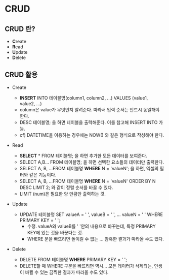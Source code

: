 # CRUD

## CRUD 란?
* **C**reate
* **R**ead
* **U**pdate
* **D**elete

## CRUD 활용
* Create
  - **INSERT** INTO 테이블명(column1, column2, ...) VALUES (value1, value2, ...)
  - column은 value가 무엇인지 알려준다. 따라서 입력 순서는 반드시 동일해야 한다.
  - DESC 테이블명; 을 하면 테이블을 출력해준다. 이를 참고해 INSERT INTO 가능.
  - cf) DATETIME을 이용하는 경우에는 NOW() 와 같은 형식으로 작성해야 한다.
  
* Read
  - **SELECT** * FROM 테이블명; 을 하면 추가한 모든 데이터를 보여준다.
  - SELECT A,B... FROM 테이블명; 을 하면 선택한 요소들의 데이터만 출력한다.
  - SELECT A, B, ...FROM 테이블명 **WHERE** N = 'valueN'; 을 하면, 엑셀의 필터와 같은 기능이다. 
  - SELECT A, B, ...FROM 테이블명 **WHERE** N = 'valueN' ORDER BY N DESC LIMIT 2; 와 같이 정렬 순서를 바꿀 수 있다. 
  - LIMIT (num)은 필요한 양 만큼만 출력하는 것. 
  
* Update
  - UPDATE 테이블명 SET valueA = ' ', valueB = ' ', ... valueN = ' ' WHERE PRIMARY KEY = ' ';
    - 수정. valueA와 valueB를 ' '안의 내용으로 바꾸는데, 특정 PRIMARY KEY에 있는 것을 바꾼다는 것.
    - WHERE 문을 빠뜨리면 돌이킬 수 없는 ...  참혹한 결과가 따라올 수도 있다.
    
* Delete
  - DELETE FROM 테이블명 **WHERE** PRIMARY KEY = ' ';
  - DELETE할 때 WHERE 구문을 빠뜨리면 역시... 모든 데이터가 삭제되는, 인생이 바뀔 수 있는 끔찍한 결과가 따라올 수도 있다.
